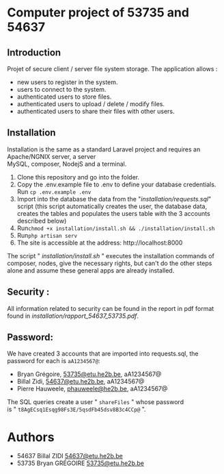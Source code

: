 
# Computer project of 53735 and 54637

## Introduction

Projet of secure client / server file system storage. The application allows :

- new users to register in the system.
- users to connect to the system.
- authenticated users to store files.
- authenticated users to upload / delete / modify files.
- authenticated users to share their files with other users.

## Installation

Installation is the same as a standard Laravel project and requires an Apache/NGNIX server, a server  
MySQL, composer, NodejS and a terminal.

1) Clone this repository and go into the folder.
2) Copy the .env.example file to .env to define your database credentials.
Run `cp .env.example .env`
3) Import into the database the data from the "*installation/requests.sql*" script (this script automatically creates the user, the database data, creates the tables and populates the users table with the 3 accounts described below)
4) Run`chmod +x installation/install.sh && ./installation/install.sh`
5) Run`php artisan serv`
6) The site is accessible at the address: http://localhost:8000

The script " *installation/install.sh* " executes the installation commands of composer, nodes, give the necessary rights,  but can't do the other steps alone and assume these general apps are already installed.

## Security :
All information related to security can be found in the report in pdf format found in *installation/rapport_54637_53735.pdf*.

## Password:

We have created 3 accounts that are imported into requests.sql, the password for each is `aA1234567@`:

- Bryan Grégoire, 53735@etu.he2b.be, aA1234567@
- Billal Zidi, 54637@etu.he2b.be, aA1234567@
- Pierre Hauweele, phauweele@he2b.be, aA1234567@

The SQL queries create a user " `shareFiles` " whose password  
is " `t8AgECsq1Esqg98Fs3E/5qsdFb45dsv8B3c4CCp@` ".

# Authors
- 54637 Billal ZIDI 54637@etu.he2b.be
- 53735 Bryan GRÉGOIRE 53735@etu.he2b.be